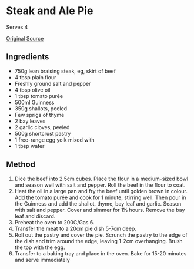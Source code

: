 # Steak and Ale Pie

Serves 4

[Original Source](https://hillaryshort.wordpress.com/tag/gordon-ramsays-steak-and-guiness-pie/)

## Ingredients

- 750g lean braising steak, eg, skirt of beef
- 4 tbsp plain flour
- Freshly ground salt and pepper
- 4 tbsp olive oil
- 1 tbsp tomato purée
- 500ml Guinness
- 350g shallots, peeled
- Few sprigs of thyme
- 2 bay leaves
- 2 garlic cloves, peeled
- 500g shortcrust pastry
- 1 free-range egg yolk mixed with
- 1 tbsp water

## Method

1. Dice the beef into 2.5cm cubes. Place the flour in a medium-sized bowl and season well with salt and pepper. Roll the beef in the flour to coat.
2. Heat the oil in a large pan and fry the beef until golden brown in colour. Add the tomato purée and cook for 1 minute, stirring well. Then pour in the Guinness and add the shallot, thyme, bay leaf and garlic. Season with salt and pepper. Cover and simmer for 1½ hours. Remove the bay leaf and discard.
3. Preheat the oven to 200C/Gas 6.
4. Transfer the meat to a 20cm pie dish 5-7cm deep.
5. Roll out the pastry and cover the pie. Scrunch the pastry to the edge of the dish and trim around the edge, leaving 1-2cm overhanging. Brush the top with the egg.
6. Transfer to a baking tray and place in the oven. Bake for 15-20 minutes and serve immediately
